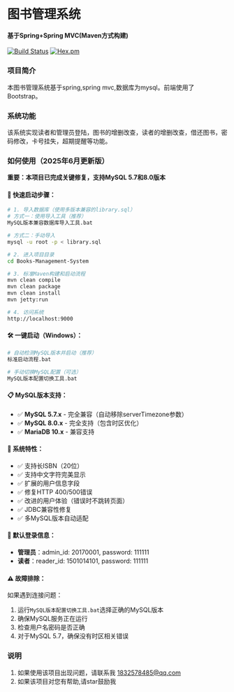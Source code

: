 # 图书管理系统
#### 基于Spring+Spring MVC(Maven方式构建)
[![Build Status](https://travis-ci.org/withstars/Books-Management-System.svg?branch=master)](https://travis-ci.org/withstars/Books-Management-System)
[![Hex.pm](https://img.shields.io/hexpm/l/plug.svg)](https://github.com/withstars/Books-Management-System)
### 项目简介
本图书管理系统基于spring,spring mvc,数据库为mysql。前端使用了Bootstrap。 
### 系统功能
该系统实现读者和管理员登陆，图书的增删改查，读者的增删改查，借还图书，密码修改，卡号挂失，超期提醒等功能。
### 如何使用（2025年6月更新版）
**重要：本项目已完成关键修复，支持MySQL 5.7和8.0版本**

#### 🚀 快速启动步骤：
```bash
# 1. 导入数据库（使用多版本兼容的library.sql）
# 方式一：使用导入工具（推荐）
MySQL版本兼容数据库导入工具.bat

# 方式二：手动导入
mysql -u root -p < library.sql

# 2. 进入项目目录
cd Books-Management-System

# 3. 标准Maven构建和启动流程
mvn clean compile
mvn clean package  
mvn clean install
mvn jetty:run

# 4. 访问系统
http://localhost:9000
```

#### 🛠️ 一键启动（Windows）：
```bash
# 自动检测MySQL版本并启动（推荐）
标准启动流程.bat

# 手动切换MySQL配置（可选）
MySQL版本配置切换工具.bat
```

#### 📋 MySQL版本支持：
- ✅ **MySQL 5.7.x** - 完全兼容（自动移除serverTimezone参数）
- ✅ **MySQL 8.0.x** - 完全支持（包含时区优化）
- ✅ **MariaDB 10.x** - 兼容支持

#### 🔧 系统特性：
- ✅ 支持长ISBN（20位）
- ✅ 支持中文字符完美显示
- ✅ 扩展的用户信息字段
- ✅ 修复HTTP 400/500错误
- ✅ 改进的用户体验（错误时不跳转页面）
- ✅ JDBC兼容性修复
- ✅ 多MySQL版本自动适配

#### 🔑 默认登录信息：
- **管理员**：admin_id: 20170001, password: 111111
- **读者**：reader_id: 1501014101, password: 111111

#### ⚠️ 故障排除：
如果遇到连接问题：
1. 运行`MySQL版本配置切换工具.bat`选择正确的MySQL版本
2. 确保MySQL服务正在运行
3. 检查用户名密码是否正确
4. 对于MySQL 5.7，确保没有时区相关错误
### 说明<br/>
1. 如果使用该项目出现问题，请联系我 1832578485@qq.com
2. 如果该项目对您有帮助,请star鼓励我
